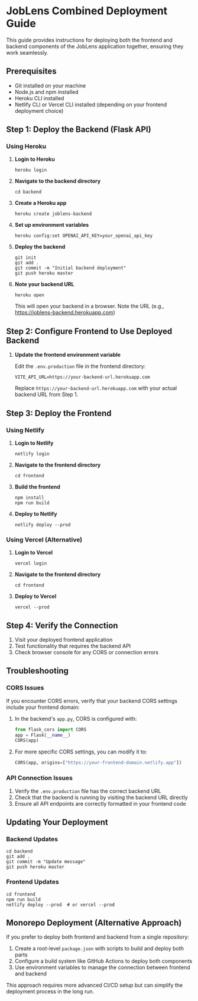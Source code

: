 # JobLens Combined Deployment Guide

This guide provides instructions for deploying both the frontend and backend components of the JobLens application together, ensuring they work seamlessly.

## Prerequisites

- Git installed on your machine
- Node.js and npm installed
- Heroku CLI installed
- Netlify CLI or Vercel CLI installed (depending on your frontend deployment choice)

## Step 1: Deploy the Backend (Flask API)

### Using Heroku

1. **Login to Heroku**
   ```
   heroku login
   ```

2. **Navigate to the backend directory**
   ```
   cd backend
   ```

3. **Create a Heroku app**
   ```
   heroku create joblens-backend
   ```

4. **Set up environment variables**
   ```
   heroku config:set OPENAI_API_KEY=your_openai_api_key
   ```

5. **Deploy the backend**
   ```
   git init
   git add .
   git commit -m "Initial backend deployment"
   git push heroku master
   ```

6. **Note your backend URL**
   ```
   heroku open
   ```
   This will open your backend in a browser. Note the URL (e.g., https://joblens-backend.herokuapp.com)

## Step 2: Configure Frontend to Use Deployed Backend

1. **Update the frontend environment variable**
   
   Edit the `.env.production` file in the frontend directory:
   ```
   VITE_API_URL=https://your-backend-url.herokuapp.com
   ```
   Replace `https://your-backend-url.herokuapp.com` with your actual backend URL from Step 1.

## Step 3: Deploy the Frontend

### Using Netlify

1. **Login to Netlify**
   ```
   netlify login
   ```

2. **Navigate to the frontend directory**
   ```
   cd frontend
   ```

3. **Build the frontend**
   ```
   npm install
   npm run build
   ```

4. **Deploy to Netlify**
   ```
   netlify deploy --prod
   ```

### Using Vercel (Alternative)

1. **Login to Vercel**
   ```
   vercel login
   ```

2. **Navigate to the frontend directory**
   ```
   cd frontend
   ```

3. **Deploy to Vercel**
   ```
   vercel --prod
   ```

## Step 4: Verify the Connection

1. Visit your deployed frontend application
2. Test functionality that requires the backend API
3. Check browser console for any CORS or connection errors

## Troubleshooting

### CORS Issues

If you encounter CORS errors, verify that your backend CORS settings include your frontend domain:

1. In the backend's `app.py`, CORS is configured with:
   ```python
   from flask_cors import CORS
   app = Flask(__name__)
   CORS(app)
   ```

2. For more specific CORS settings, you can modify it to:
   ```python
   CORS(app, origins=["https://your-frontend-domain.netlify.app"])
   ```

### API Connection Issues

1. Verify the `.env.production` file has the correct backend URL
2. Check that the backend is running by visiting the backend URL directly
3. Ensure all API endpoints are correctly formatted in your frontend code

## Updating Your Deployment

### Backend Updates

```
cd backend
git add .
git commit -m "Update message"
git push heroku master
```

### Frontend Updates

```
cd frontend
npm run build
netlify deploy --prod  # or vercel --prod
```

## Monorepo Deployment (Alternative Approach)

If you prefer to deploy both frontend and backend from a single repository:

1. Create a root-level `package.json` with scripts to build and deploy both parts
2. Configure a build system like GitHub Actions to deploy both components
3. Use environment variables to manage the connection between frontend and backend

This approach requires more advanced CI/CD setup but can simplify the deployment process in the long run.